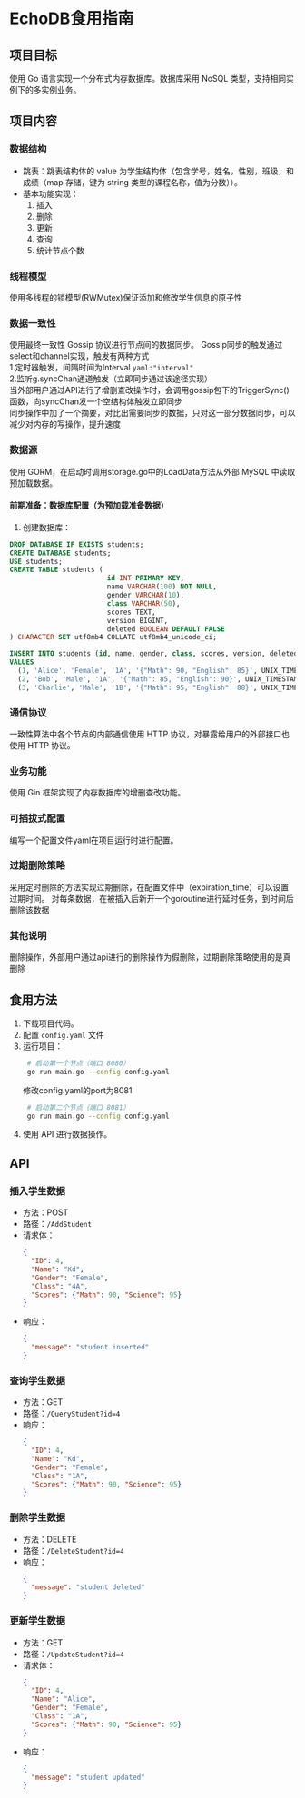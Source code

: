 # EchoDB食用指南

## 项目目标
使用 Go 语言实现一个分布式内存数据库。数据库采用 NoSQL 类型，支持相同实例下的多实例业务。

## 项目内容
### 数据结构
- 跳表：跳表结构体的 value 为学生结构体（包含学号，姓名，性别，班级，和成绩（map 存储，键为 string 类型的课程名称，值为分数））。
- 基本功能实现：
  1. 插入
  2. 删除
  3. 更新
  4. 查询
  5. 统计节点个数

### 线程模型
使用多线程的锁模型(RWMutex)保证添加和修改学生信息的原子性

### 数据一致性
使用最终一致性 Gossip 协议进行节点间的数据同步。
Gossip同步的触发通过select和channel实现，触发有两种方式  
                        1.定时器触发，间隔时间为Interval `yaml:"interval"`  
                        2.监听g.syncChan通道触发（立即同步通过该途径实现）  
                        当外部用户通过API进行了增删查改操作时，会调用gossip包下的TriggerSync()函数，向syncChan发一个空结构体触发立即同步  
同步操作中加了一个摘要，对比出需要同步的数据，只对这一部分数据同步，可以减少对内存的写操作，提升速度

### 数据源
使用 GORM，在启动时调用storage.go中的LoadData方法从外部 MySQL 中读取预加载数据。

#### 前期准备：数据库配置（为预加载准备数据）
1. 创建数据库：
```sql
DROP DATABASE IF EXISTS students;
CREATE DATABASE students;
USE students;
CREATE TABLE students (
                        id INT PRIMARY KEY,
                        name VARCHAR(100) NOT NULL,
                        gender VARCHAR(10),
                        class VARCHAR(50),
                        scores TEXT,
                        version BIGINT,
                        deleted BOOLEAN DEFAULT FALSE
) CHARACTER SET utf8mb4 COLLATE utf8mb4_unicode_ci;

INSERT INTO students (id, name, gender, class, scores, version, deleted)
VALUES
  (1, 'Alice', 'Female', '1A', '{"Math": 90, "English": 85}', UNIX_TIMESTAMP()*1000000000, false),
  (2, 'Bob', 'Male', '1A', '{"Math": 85, "English": 90}', UNIX_TIMESTAMP()*1000000000, false),
  (3, 'Charlie', 'Male', '1B', '{"Math": 95, "English": 88}', UNIX_TIMESTAMP()*1000000000, false);
```
### 通信协议
一致性算法中各个节点的内部通信使用 HTTP 协议，对暴露给用户的外部接口也使用 HTTP 协议。

### 业务功能
使用 Gin 框架实现了内存数据库的增删查改功能。

### 可插拔式配置
编写一个配置文件yaml在项目运行时进行配置。

### 过期删除策略
采用定时删除的方法实现过期删除，在配置文件中（expiration_time）可以设置过期时间。
对每条数据，在被插入后新开一个goroutine进行延时任务，到时间后删除该数据

### 其他说明
删除操作，外部用户通过api进行的删除操作为假删除，过期删除策略使用的是真删除

## 食用方法
1. 下载项目代码。
2. 配置 `config.yaml` 文件
3. 运行项目：
   ```sh
    # 启动第一个节点（端口 8080）
    go run main.go --config config.yaml

   ```
   修改config.yaml的port为8081
   ```sh
    # 启动第二个节点（端口 8081）
    go run main.go --config config.yaml
   ```
4. 使用 API 进行数据操作。

## API
### 插入学生数据
- 方法：POST
- 路径：`/AddStudent`
- 请求体：
  ```json
  {
    "ID": 4,
    "Name": "Kd",
    "Gender": "Female",
    "Class": "4A",
    "Scores": {"Math": 90, "Science": 95}
  }
  ```
- 响应：
  ```json
  {
    "message": "student inserted"
  }
  ```

### 查询学生数据
- 方法：GET
- 路径：`/QueryStudent?id=4`
- 响应：
  ```json
  {
    "ID": 4,
    "Name": "Kd",
    "Gender": "Female",
    "Class": "1A",
    "Scores": {"Math": 90, "Science": 95}
  }
  ```

### 删除学生数据
- 方法：DELETE
- 路径：`/DeleteStudent?id=4`
- 响应：
  ```json
  {
    "message": "student deleted"
  }
  ```

### 更新学生数据
- 方法：GET
- 路径：`/UpdateStudent?id=4`
- 请求体：
  ```json
  {
    "ID": 4,
    "Name": "Alice",
    "Gender": "Female",
    "Class": "1A",
    "Scores": {"Math": 90, "Science": 95}
  }
  ```
- 响应：
  ```json
  {
    "message": "student updated"
  }
  ```



